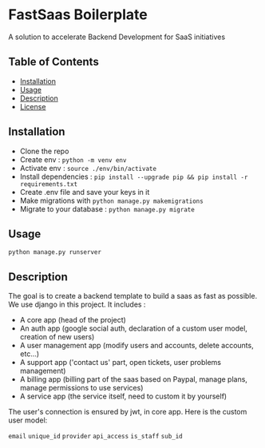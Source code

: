 # FastSaas Boilerplate
A solution to accelerate Backend Development for SaaS initiatives

## Table of Contents

- [Installation](#installation)
- [Usage](#usage)
- [Description](#description)
- [License](#license)

## Installation

- Clone the repo
- Create env : `python -m venv env`
- Activate env : `source ./env/bin/activate`
- Install dependencies : `pip install --upgrade pip && pip install -r requirements.txt`
- Create .env file and save your keys in it
- Make migrations with `python manage.py makemigrations`
- Migrate to your database : `python manage.py migrate`

## Usage

`python manage.py runserver`

## Description

The goal is to create a backend template to build a saas as fast as possible. We use django in this project. It includes :

- A core app (head of the project)
- An auth app (google social auth, declaration of a custom user model, creation of new users)
- A user management app (modify users and accounts, delete accounts, etc...)
- A support app ('contact us' part, open tickets, user problems management)
- A billing app (billing part of the saas based on Paypal, manage plans, manage permissions to use services)
- A service app (the service itself, need to custom it by yourself)

The user's connection is ensured by jwt, in core app.
Here is the custom user model:

`email`
`unique_id`
`provider`
`api_access`
`is_staff`
`sub_id`
